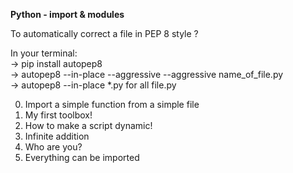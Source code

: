**Python - import & modules**  

To automatically correct a file in PEP 8 style ?

In your terminal:  
-> pip install autopep8  
-> autopep8 --in-place --aggressive --aggressive name_of_file.py  
-> autopep8 --in-place *.py		for all file.py  

0. Import a simple function from a simple file  
1. My first toolbox!  
2. How to make a script dynamic!  
3. Infinite addition  
4. Who are you?  
5. Everything can be imported  


